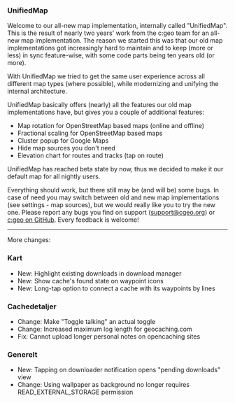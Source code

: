 ### UnifiedMap
Welcome to our all-new map implementation, internally called "UnifiedMap". This is the result of nearly two years' work from the c:geo team for an all-new map implementation. The reason we started this was that our old map implementations got increasingly hard to maintain and to keep (more or less) in sync feature-wise, with some code parts being ten years old (or more).

With UnifiedMap we tried to get the same user experience across all different map types (where possible), while modernizing and unifying the internal architecture.

UnifiedMap basically offers (nearly) all the features our old map implementations have, but gives you a couple of additional features:

- Map rotation for OpenStreetMap based maps (online and offline)
- Fractional scaling for OpenStreetMap based maps
- Cluster popup for Google Maps
- Hide map sources you don't need
- Elevation chart for routes and tracks (tap on route)

UnifiedMap has reached beta state by now, thus we decided to make it our default map for all nightly users.

Everything should work, but there still may be (and will be) some bugs. In case of need you may switch between old and new map implementations (see settings - map sources), but we would really like you to try the new one. Please report any bugs you find on support ([support@cgeo.org](mailto:support@cgeo.org)) or [c:geo on GitHub](github.com/cgeo/cgeo/issues). Every feedback is welcome!

---

More changes:

### Kart
- New: Highlight existing downloads in download manager
- New: Show cache's found state on waypoint icons
- New: Long-tap option to connect a cache with its waypoints by lines

### Cachedetaljer
- Change: Make "Toggle talking" an actual toggle
- Change: Increased maximum log length for geocaching.com
- Fix: Cannot upload longer personal notes on opencaching sites

### Generelt
- New: Tapping on downloader notification opens "pending downloads" view
- Change: Using wallpaper as background no longer requires READ_EXTERNAL_STORAGE permission
